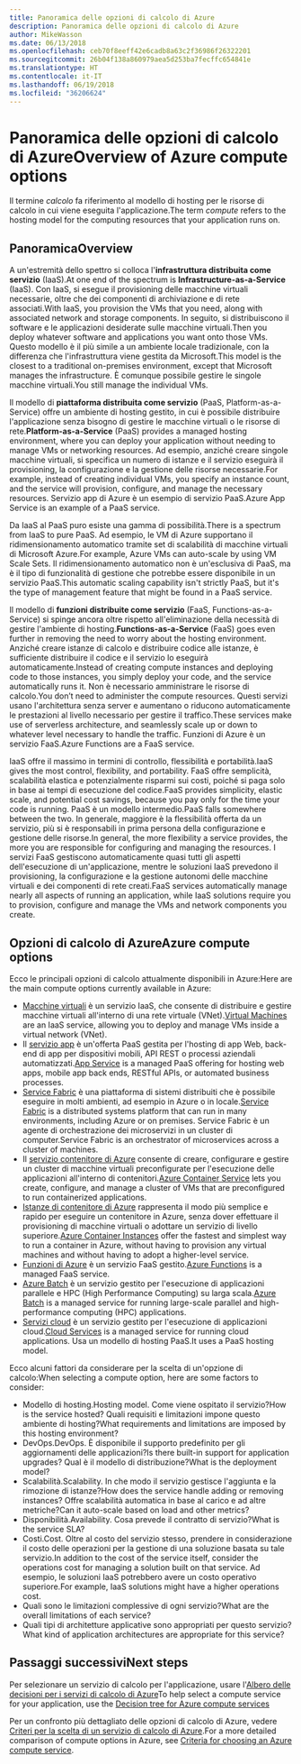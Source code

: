```yaml
---
title: Panoramica delle opzioni di calcolo di Azure
description: Panoramica delle opzioni di calcolo di Azure
author: MikeWasson
ms.date: 06/13/2018
ms.openlocfilehash: ceb70f8eeff42e6cadb8a63c2f36986f26322201
ms.sourcegitcommit: 26b04f138a860979aea5d253ba7fecffc654841e
ms.translationtype: HT
ms.contentlocale: it-IT
ms.lasthandoff: 06/19/2018
ms.locfileid: "36206624"
---
```

# <a name="overview-of-azure-compute-options"></a><span data-ttu-id="50086-103">Panoramica delle opzioni di calcolo di Azure</span><span class="sxs-lookup"><span data-stu-id="50086-103">Overview of Azure compute options</span></span>

<span data-ttu-id="50086-104">Il termine *calcolo* fa riferimento al modello di hosting per le risorse di calcolo in cui viene eseguita l'applicazione.</span><span class="sxs-lookup"><span data-stu-id="50086-104">The term *compute* refers to the hosting model for the computing resources that your application runs on.</span></span> 

## <a name="overview"></a><span data-ttu-id="50086-105">Panoramica</span><span class="sxs-lookup"><span data-stu-id="50086-105">Overview</span></span>

<span data-ttu-id="50086-106">A un'estremità dello spettro si colloca l'**infrastruttura distribuita come servizio** (IaaS).</span><span class="sxs-lookup"><span data-stu-id="50086-106">At one end of the spectrum is **Infrastructure-as-a-Service** (IaaS).</span></span> <span data-ttu-id="50086-107">Con IaaS, si esegue il provisioning delle macchine virtuali necessarie, oltre che dei componenti di archiviazione e di rete associati.</span><span class="sxs-lookup"><span data-stu-id="50086-107">With IaaS, you provision the VMs that you need, along with associated network and storage components.</span></span> <span data-ttu-id="50086-108">In seguito, si distribuiscono il software e le applicazioni desiderate sulle macchine virtuali.</span><span class="sxs-lookup"><span data-stu-id="50086-108">Then you deploy whatever software and applications you want onto those VMs.</span></span> <span data-ttu-id="50086-109">Questo modello è il più simile a un ambiente locale tradizionale, con la differenza che l'infrastruttura viene gestita da Microsoft.</span><span class="sxs-lookup"><span data-stu-id="50086-109">This model is the closest to a traditional on-premises environment, except that Microsoft manages the infrastructure.</span></span> <span data-ttu-id="50086-110">È comunque possibile gestire le singole macchine virtuali.</span><span class="sxs-lookup"><span data-stu-id="50086-110">You still manage the individual VMs.</span></span>  

<span data-ttu-id="50086-111">Il modello di **piattaforma distribuita come servizio** (PaaS, Platform-as-a-Service) offre un ambiente di hosting gestito, in cui è possibile distribuire l'applicazione senza bisogno di gestire le macchine virtuali o le risorse di rete.</span><span class="sxs-lookup"><span data-stu-id="50086-111">**Platform-as-a-Service** (PaaS) provides a managed hosting environment, where you can deploy your application without needing to manage VMs or networking resources.</span></span> <span data-ttu-id="50086-112">Ad esempio, anziché creare singole macchine virtuali, si specifica un numero di istanze e il servizio eseguirà il provisioning, la configurazione e la gestione delle risorse necessarie.</span><span class="sxs-lookup"><span data-stu-id="50086-112">For example, instead of creating individual VMs, you specify an instance count, and the service will provision, configure, and manage the necessary resources.</span></span> <span data-ttu-id="50086-113">Servizio app di Azure è un esempio di servizio PaaS.</span><span class="sxs-lookup"><span data-stu-id="50086-113">Azure App Service is an example of a PaaS service.</span></span>

<span data-ttu-id="50086-114">Da IaaS al PaaS puro esiste una gamma di possibilità.</span><span class="sxs-lookup"><span data-stu-id="50086-114">There is a spectrum from IaaS to pure PaaS.</span></span> <span data-ttu-id="50086-115">Ad esempio, le VM di Azure supportano il ridimensionamento automatico tramite set di scalabilità di macchine virtuali di Microsoft Azure.</span><span class="sxs-lookup"><span data-stu-id="50086-115">For example, Azure VMs can auto-scale by using VM Scale Sets.</span></span> <span data-ttu-id="50086-116">Il ridimensionamento automatico non è un'esclusiva di PaaS, ma è il tipo di funzionalità di gestione che potrebbe essere disponibile in un servizio PaaS.</span><span class="sxs-lookup"><span data-stu-id="50086-116">This automatic scaling capability isn't strictly PaaS, but it's the type of management feature that might be found in a PaaS service.</span></span>

<span data-ttu-id="50086-117">Il modello di **funzioni distribuite come servizio** (FaaS, Functions-as-a-Service) si spinge ancora oltre rispetto all'eliminazione della necessità di gestire l'ambiente di hosting.</span><span class="sxs-lookup"><span data-stu-id="50086-117">**Functions-as-a-Service** (FaaS) goes even further in removing the need to worry about the hosting environment.</span></span> <span data-ttu-id="50086-118">Anziché creare istanze di calcolo e distribuire codice alle istanze, è sufficiente distribuire il codice e il servizio lo eseguirà automaticamente.</span><span class="sxs-lookup"><span data-stu-id="50086-118">Instead of creating compute instances and deploying code to those instances, you simply deploy your code, and the service automatically runs it.</span></span> <span data-ttu-id="50086-119">Non è necessario amministrare le risorse di calcolo.</span><span class="sxs-lookup"><span data-stu-id="50086-119">You don’t need to administer the compute resources.</span></span> <span data-ttu-id="50086-120">Questi servizi usano l'architettura senza server e aumentano o riducono automaticamente le prestazioni al livello necessario per gestire il traffico.</span><span class="sxs-lookup"><span data-stu-id="50086-120">These services make use of serverless architecture, and seamlessly scale up or down to whatever level necessary to handle the traffic.</span></span> <span data-ttu-id="50086-121">Funzioni di Azure è un servizio FaaS.</span><span class="sxs-lookup"><span data-stu-id="50086-121">Azure Functions are a FaaS service.</span></span>

<span data-ttu-id="50086-122">IaaS offre il massimo in termini di controllo, flessibilità e portabilità.</span><span class="sxs-lookup"><span data-stu-id="50086-122">IaaS gives the most control, flexibility, and portability.</span></span> <span data-ttu-id="50086-123">FaaS offre semplicità, scalabilità elastica e potenzialmente risparmi sui costi, poiché si paga solo in base ai tempi di esecuzione del codice.</span><span class="sxs-lookup"><span data-stu-id="50086-123">FaaS provides simplicity, elastic scale, and potential cost savings, because you pay only for the time your code is running.</span></span> <span data-ttu-id="50086-124">PaaS è un modello intermedio.</span><span class="sxs-lookup"><span data-stu-id="50086-124">PaaS falls somewhere between the two.</span></span> <span data-ttu-id="50086-125">In generale, maggiore è la flessibilità offerta da un servizio, più si è responsabili in prima persona della configurazione e gestione delle risorse.</span><span class="sxs-lookup"><span data-stu-id="50086-125">In general, the more flexibility a service provides, the more you are responsible for configuring and managing the resources.</span></span> <span data-ttu-id="50086-126">I servizi FaaS gestiscono automaticamente quasi tutti gli aspetti dell'esecuzione di un'applicazione, mentre le soluzioni IaaS prevedono il provisioning, la configurazione e la gestione autonomi delle macchine virtuali e dei componenti di rete creati.</span><span class="sxs-lookup"><span data-stu-id="50086-126">FaaS services automatically manage nearly all aspects of running an application, while IaaS solutions require you to provision, configure and manage the VMs and network components you create.</span></span>

## <a name="azure-compute-options"></a><span data-ttu-id="50086-127">Opzioni di calcolo di Azure</span><span class="sxs-lookup"><span data-stu-id="50086-127">Azure compute options</span></span>

<span data-ttu-id="50086-128">Ecco le principali opzioni di calcolo attualmente disponibili in Azure:</span><span class="sxs-lookup"><span data-stu-id="50086-128">Here are the main compute options currently available in Azure:</span></span>

- <span data-ttu-id="50086-129">[Macchine virtuali](/azure/virtual-machines/) è un servizio IaaS, che consente di distribuire e gestire macchine virtuali all'interno di una rete virtuale (VNet).</span><span class="sxs-lookup"><span data-stu-id="50086-129">[Virtual Machines](/azure/virtual-machines/) are an IaaS service, allowing you to deploy and manage VMs inside a virtual network (VNet).</span></span>
- <span data-ttu-id="50086-130">Il [servizio app](/azure/app-service/app-service-value-prop-what-is) è un'offerta PaaS gestita per l'hosting di app Web, back-end di app per dispositivi mobili, API REST o processi aziendali automatizzati.</span><span class="sxs-lookup"><span data-stu-id="50086-130">[App Service](/azure/app-service/app-service-value-prop-what-is) is a managed PaaS offering for hosting web apps, mobile app back ends, RESTful APIs, or automated business processes.</span></span>
- <span data-ttu-id="50086-131">[Service Fabric](/azure/service-fabric/service-fabric-overview) è una piattaforma di sistemi distribuiti che è possibile eseguire in molti ambienti, ad esempio in Azure o in locale.</span><span class="sxs-lookup"><span data-stu-id="50086-131">[Service Fabric](/azure/service-fabric/service-fabric-overview) is a distributed systems platform that can run in many environments, including Azure or on premises.</span></span> <span data-ttu-id="50086-132">Service Fabric è un agente di orchestrazione dei microservizi in un cluster di computer.</span><span class="sxs-lookup"><span data-stu-id="50086-132">Service Fabric is an orchestrator of microservices across a cluster of machines.</span></span> 
- <span data-ttu-id="50086-133">Il [servizio contenitore di Azure](/azure/container-service/container-service-intro) consente di creare, configurare e gestire un cluster di macchine virtuali preconfigurate per l'esecuzione delle applicazioni all'interno di contenitori.</span><span class="sxs-lookup"><span data-stu-id="50086-133">[Azure Container Service](/azure/container-service/container-service-intro) lets you create, configure, and manage a cluster of VMs that are preconfigured to run containerized applications.</span></span>
- <span data-ttu-id="50086-134">[Istanze di contenitore di Azure](/azure/container-instances/container-instances-overview) rappresenta il modo più semplice e rapido per eseguire un contenitore in Azure, senza dover effettuare il provisioning di macchine virtuali o adottare un servizio di livello superiore.</span><span class="sxs-lookup"><span data-stu-id="50086-134">[Azure Container Instances](/azure/container-instances/container-instances-overview) offer the fastest and simplest way to run a container in Azure, without having to provision any virtual machines and without having to adopt a higher-level service.</span></span>
- <span data-ttu-id="50086-135">[Funzioni di Azure](/azure/azure-functions/functions-overview) è un servizio FaaS gestito.</span><span class="sxs-lookup"><span data-stu-id="50086-135">[Azure Functions](/azure/azure-functions/functions-overview) is a managed FaaS service.</span></span>
- <span data-ttu-id="50086-136">[Azure Batch](/azure/batch/batch-technical-overview) è un servizio gestito per l'esecuzione di applicazioni parallele e HPC (High Performance Computing) su larga scala.</span><span class="sxs-lookup"><span data-stu-id="50086-136">[Azure Batch](/azure/batch/batch-technical-overview) is a managed service for running large-scale parallel and high-performance computing (HPC) applications.</span></span>
- <span data-ttu-id="50086-137">[Servizi cloud](/azure/cloud-services/cloud-services-choose-me) è un servizio gestito per l'esecuzione di applicazioni cloud.</span><span class="sxs-lookup"><span data-stu-id="50086-137">[Cloud Services](/azure/cloud-services/cloud-services-choose-me) is a managed service for running cloud applications.</span></span> <span data-ttu-id="50086-138">Usa un modello di hosting PaaS.</span><span class="sxs-lookup"><span data-stu-id="50086-138">It uses a PaaS hosting model.</span></span> 

<span data-ttu-id="50086-139">Ecco alcuni fattori da considerare per la scelta di un'opzione di calcolo:</span><span class="sxs-lookup"><span data-stu-id="50086-139">When selecting a compute option, here are some factors to consider:</span></span>

- <span data-ttu-id="50086-140">Modello di hosting.</span><span class="sxs-lookup"><span data-stu-id="50086-140">Hosting model.</span></span> <span data-ttu-id="50086-141">Come viene ospitato il servizio?</span><span class="sxs-lookup"><span data-stu-id="50086-141">How is the service hosted?</span></span> <span data-ttu-id="50086-142">Quali requisiti e limitazioni impone questo ambiente di hosting?</span><span class="sxs-lookup"><span data-stu-id="50086-142">What requirements and limitations are imposed by this hosting environment?</span></span> 
- <span data-ttu-id="50086-143">DevOps.</span><span class="sxs-lookup"><span data-stu-id="50086-143">DevOps.</span></span> <span data-ttu-id="50086-144">È disponibile il supporto predefinito per gli aggiornamenti delle applicazioni?</span><span class="sxs-lookup"><span data-stu-id="50086-144">Is there built-in support for application upgrades?</span></span> <span data-ttu-id="50086-145">Qual è il modello di distribuzione?</span><span class="sxs-lookup"><span data-stu-id="50086-145">What is the deployment model?</span></span>
- <span data-ttu-id="50086-146">Scalabilità.</span><span class="sxs-lookup"><span data-stu-id="50086-146">Scalability.</span></span> <span data-ttu-id="50086-147">In che modo il servizio gestisce l'aggiunta e la rimozione di istanze?</span><span class="sxs-lookup"><span data-stu-id="50086-147">How does the service handle adding or removing instances?</span></span> <span data-ttu-id="50086-148">Offre scalabilità automatica in base al carico e ad altre metriche?</span><span class="sxs-lookup"><span data-stu-id="50086-148">Can it auto-scale based on load and other metrics?</span></span> 
- <span data-ttu-id="50086-149">Disponibilità.</span><span class="sxs-lookup"><span data-stu-id="50086-149">Availability.</span></span> <span data-ttu-id="50086-150">Cosa prevede il contratto di servizio?</span><span class="sxs-lookup"><span data-stu-id="50086-150">What is the service SLA?</span></span> 
- <span data-ttu-id="50086-151">Costi.</span><span class="sxs-lookup"><span data-stu-id="50086-151">Cost.</span></span> <span data-ttu-id="50086-152">Oltre al costo del servizio stesso, prendere in considerazione il costo delle operazioni per la gestione di una soluzione basata su tale servizio.</span><span class="sxs-lookup"><span data-stu-id="50086-152">In addition to the cost of the service itself, consider the operations cost for managing a solution built on that service.</span></span> <span data-ttu-id="50086-153">Ad esempio, le soluzioni IaaS potrebbero avere un costo operativo superiore.</span><span class="sxs-lookup"><span data-stu-id="50086-153">For example, IaaS solutions might have a higher operations cost.</span></span>
- <span data-ttu-id="50086-154">Quali sono le limitazioni complessive di ogni servizio?</span><span class="sxs-lookup"><span data-stu-id="50086-154">What are the overall limitations of each service?</span></span> 
- <span data-ttu-id="50086-155">Quali tipi di architetture applicative sono appropriati per questo servizio?</span><span class="sxs-lookup"><span data-stu-id="50086-155">What kind of application architectures are appropriate for this service?</span></span> 

## <a name="next-steps"></a><span data-ttu-id="50086-156">Passaggi successivi</span><span class="sxs-lookup"><span data-stu-id="50086-156">Next steps</span></span>

<span data-ttu-id="50086-157">Per selezionare un servizio di calcolo per l'applicazione, usare l'[Albero delle decisioni per i servizi di calcolo di Azure](./compute-decision-tree.md)</span><span class="sxs-lookup"><span data-stu-id="50086-157">To help select a compute service for your application, use the [Decision tree for Azure compute services](./compute-decision-tree.md)</span></span>

<span data-ttu-id="50086-158">Per un confronto più dettagliato delle opzioni di calcolo di Azure, vedere [Criteri per la scelta di un servizio di calcolo di Azure](./compute-comparison.md).</span><span class="sxs-lookup"><span data-stu-id="50086-158">For a more detailed comparison of compute options in Azure, see [Criteria for choosing an Azure compute service](./compute-comparison.md).</span></span>
